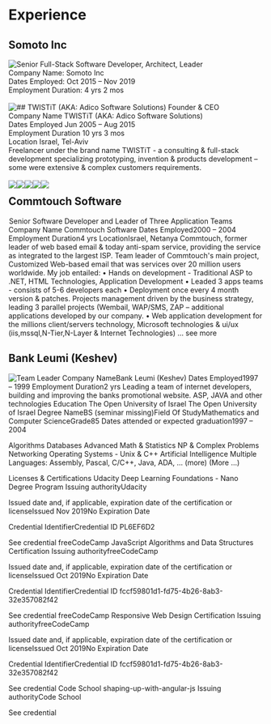 # Experience
## Somoto Inc
<img style="float: left;" src="https://media-exp1.licdn.com/dms/image/C4D0BAQHLql--gedu0g/company-logo_100_100/0?e=1591833600&v=beta&t=o8wh5wK5Smm_OkZ_XLAaHxFQGxtinlZgTlENUXcu5K4" />
Senior Full-Stack Software Developer, Architect, Leader<br>
Company Name: Somoto Inc<br>
Dates Employed: Oct 2015 – Nov 2019<br>
Employment Duration: 4 yrs 2 mos<br>
<br>
## TWISTiT (AKA: Adico Software Solutions)
<img style="float: left;" src="https://media-exp1.licdn.com/dms/image/C510BAQEyIsk0JtY26w/company-logo_100_100/0?e=1591833600&v=beta&t=fqnL3VxvbEHdeKPjGOQCXyDA83ufSo8mdbiHh5ii0o0" />
Founder & CEO<br>
Company Name TWISTiT (AKA: Adico Software Solutions)<br>
Dates Employed Jun 2005 – Aug 2015<br>
Employment Duration 10 yrs 3 mos<br>
Location Israel, Tel-Aviv<br>
Freelancer under the brand name TWISTiT - a consulting & full-stack development specializing prototyping, invention & products development – some were extensive & complex customers requirements.<br>
<br>
<img style="float: left;" src="https://media-exp1.licdn.com/media-proxy/ext?w=678&h=444&f=n&hash=W9fOLAgOTTJAzibKbK0Z0Y1hz4I%3D&ora=1%2CaFBCTXdkRmpGL2lvQUFBPQ%2CxAVta9Er0Ua9hFURww4g76WE-Umi4UIJRo3RTW30D3z75ZLJIy6uMJDAAe388UJOJ3FU_0duJrv9Ai-3S8_pNdCvKg" />
<img style="float: left;" src="https://media-exp1.licdn.com/dms/image/C4E2DAQFvXOImeAkfxA/profile-treasury-image-shrink_160_160/0?e=1583629200&v=beta&t=kpdrcf8E6pqcFHvDKvPrf6nV1ExMMy0UG47D-uYAdZk" />
<img style="float: left;" src="https://media-exp1.licdn.com/dms/image/C4E2DAQEyiT8hwF3l9A/profile-treasury-image-shrink_160_160/0?e=1583629200&v=beta&t=SNytTxMxEboToofPZTO2x5WwpB4X1K5XVoRwivnE8xg" />
<img style="float: left;" src="https://media-exp1.licdn.com/dms/image/C4E2DAQHXnhXQKv2K6w/profile-treasury-image-shrink_480_480/0?e=1583629200&v=beta&t=mefcwhwEc52Ev-yxjnp04VyB0rpKf9PVyUg7ZETuEAo" />
<img style="float: left;" src="https://media-exp1.licdn.com/media-proxy/ext?w=125&h=124&f=n&hash=rca98wNLaJwreddpnuwnUihFD5c%3D&ora=1%2CaFBCTXdkRmpGL2lvQUFBPQ%2CxAVta9Er0Ua9hFUY1hRv46HPpEP_6UJDTIOTUzCjXjryurrCNTSpJpmcIOD98TJPJm9E0lVsLLrHAGmyDNPifA" />

## Commtouch Software
<img style="float: left;" src="data:image/gif;base64,R0lGODlhAQABAIAAAAAAAP///yH5BAEAAAAALAAAAAABAAEAAAIBRAA7" />

Senior Software Developer and Leader of Three Application Teams
Company Name Commtouch Software
Dates Employed2000 – 2004
Employment Duration4 yrs
LocationIsrael, Netanya
Commtouch, former leader of web based email & today anti-spam service, providing the service as integrated to the largest ISP. Team leader of Commtouch's main project, Customized Web-based email that was services over 20 million users worldwide.
My job entailed:
• Hands on development - Traditional ASP to .NET, HTML Technologies, Application Development
• Leaded 3 apps teams - consists of 5-6 developers each
• Deployment once every 4 month version & patches. Projects management driven by the business strategy, leading 3 parallel projects (Wembail, WAP/SMS, ZAP – additional applications developed by our company.
• Web application development for the millions client/servers technology, Microsoft technologies & ui/ux (iis,mssql,N-Tier,N-Layer & Internet Technologies)
…
see more
## Bank Leumi (Keshev)
<img style="float: left;" src="https://media-exp1.licdn.com/dms/image/C4E0BAQE7hw0-xmkaNQ/company-logo_100_100/0?e=1591833600&v=beta&t=Pi1bXRjxbzPyevhmbgIgmfPY4t7BkL2rp5RU95DzIxA" />

Team Leader
Company NameBank Leumi (Keshev)
Dates Employed1997 – 1999
Employment Duration2 yrs
Leading a team of internet developers, building and improving the banks promotional website. ASP, JAVA and other technologies
Education
The Open University of Israel
The Open University of Israel
Degree NameBS (seminar missing)Field Of StudyMathematics and Computer ScienceGrade85
Dates attended or expected graduation1997 – 2004

Algorithms
Databases
Advanced Math & Statistics
NP & Complex Problems
Networking
Operating Systems - Unix & C++
Artificial Intelligence
Multiple Languages: Assembly, Pascal, C/C++, Java, ADA, ... (more)
(More ...)

Licenses & Certifications
Udacity
Deep Learning Foundations - Nano Degree Program
Issuing authorityUdacity

Issued date and, if applicable, expiration date of the certification or licenseIssued Nov 2019No Expiration Date

Credential IdentifierCredential ID PL6EF6D2

See credential
freeCodeCamp
JavaScript Algorithms and Data Structures Certification
Issuing authorityfreeCodeCamp

Issued date and, if applicable, expiration date of the certification or licenseIssued Oct 2019No Expiration Date

Credential IdentifierCredential ID fccf59801d1-fd75-4b26-8ab3-32e357082f42

See credential
freeCodeCamp
Responsive Web Design Certification
Issuing authorityfreeCodeCamp

Issued date and, if applicable, expiration date of the certification or licenseIssued Oct 2019No Expiration Date

Credential IdentifierCredential ID fccf59801d1-fd75-4b26-8ab3-32e357082f42

See credential
Code School
shaping-up-with-angular-js
Issuing authorityCode School

See credential
